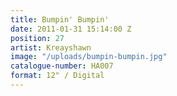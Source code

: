 ```yaml
---
title: Bumpin' Bumpin'
date: 2011-01-31 15:14:00 Z
position: 27
artist: Kreayshawn
image: "/uploads/bumpin-bumpin.jpg"
catalogue-number: HA007
format: 12" / Digital
---
```


